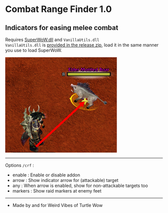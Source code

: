# Combat Range Finder 1.0
Indicators for easing melee combat
---
Requires [SuperWoW.dll](https://github.com/balakethelock/SuperWoW) and `VanillaUtils.dll`  
`VanillaUtils.dll` is [provided in the release zip](https://github.com/MarcelineVQ/CombatRangeFinder/releases), load it in the same manner you use to load SuperWoW.

![](./ex1.png)

___
Options `/crf` :
* enable : Enable or disable addon
* arrow : Show indicator arrow for (attackable) target
* any : When arrow is enabled, show for non-attackable targets too
* markers : Show raid markers at enemy feet

___
* Made by and for Weird Vibes of Turtle Wow  
